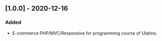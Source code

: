## [1.0.0] - 2020-12-16
### Added
- E-commerce PHP/MVC/Responsive for programming course of Ulatina.
